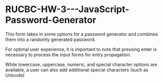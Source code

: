 # RUCBC-HW-3---JavaScript-Password-Generator

This form takes in some options for a password generator and combines them into a randomly generated password.

For optimal user experience, it is important to note that pressing enter is necessary to process the input forms for entry propagation.

While lowercase, uppercase, numeric, and special character options are available, a user can also add additional special characters (such as Unicode)